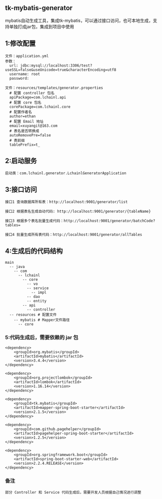 ##  tk-mybatis-generator

mybatis自动生成工具，集成tk-mybatis，可以通过接口访问，也可本地生成，支持单独打成jar包，集成到项目中使用

## 1:修改配置

    文件：application.yml
    参数：
      url: jdbc:mysql://localhost:3306/test?useSSL=false&useUnicode=true&characterEncoding=utf8
      username: root
      password:
    
    文件：resources/templates/generator.properties
      # 配置 controller 包名
      apiPackage=com.lchainl.api
      # 配置 core 包名
      corePackage=com.lchainl.core
      # 配置作者名
      author=ethan
      # 配置 Email 地址
      email=xuyangit@163.com
      # 表名是否转换成
      autoRemovePre=false
      # 表前缀
      tablePrefix=t_
  
## 2:启动服务

    启动类：com.lchainl.generator.LchainlGeneratorApplication

## 3:接口访问

    接口1 查询数据库所有表：http://localhost:9001/generator/list

    接口2 根据表名生成自动代码: http://localhost:9001/generator/{tableName}
  
    接口3 根据多个表名批量生成代码：http://localhost:9001/generator/batchCode?tables=
    
    接口4 批量生成所有表代码：http://localhost:9001/generator/allTables

## 4:生成后的代码结构

    main
      -- java
        -- com
          -- lchainl
            -- core
              -- vo
              -- service
                -- impl
              -- dao
              -- entity
            -- api  
              -- controller
      -- resources # 配置文件
        -- mybatis # Mapper文件路径
          -- core
    
### 5:代码生成后，需要依赖的 jar 包
    <dependency>
        <groupId>org.mybatis</groupId>
        <artifactId>mybatis</artifactId>
        <version>3.4.4</version>
    </dependency>

    <dependency>
        <groupId>org.projectlombok</groupId>
        <artifactId>lombok</artifactId>
        <version>1.16.14</version>
    </dependency>

    <dependency>
        <groupId>tk.mybatis</groupId>
        <artifactId>mapper-spring-boot-starter</artifactId>
        <version>2.1.5</version>
    </dependency>

    <dependency>
        <groupId>com.github.pagehelper</groupId>
        <artifactId>pagehelper-spring-boot-starter</artifactId>
        <version>1.2.5</version>
    </dependency>

    <dependency>
        <groupId>org.springframework.boot</groupId>
        <artifactId>spring-boot-starter-web</artifactId>
        <version>2.2.4.RELEASE</version>
    </dependency>  

### 备注
    部分 Controller 和 Service 代码生成后，需要开发人员根据自己情况进行调整